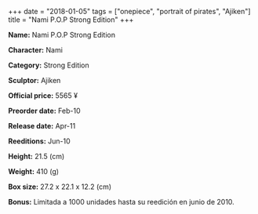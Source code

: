 +++
date = "2018-01-05"
tags = ["onepiece", "portrait of pirates", "Ajiken"]
title = "Nami P.O.P Strong Edition"
+++

**Name:** Nami P.O.P Strong Edition

**Character:** Nami

**Category:** Strong Edition 

**Sculptor:** Ajiken

**Official price:** 5565 ¥

**Preorder date:** Feb-10

**Release date:** Apr-11

**Reeditions:** Jun-10

**Height:** 21.5 (cm)

**Weight:** 410 (g)

**Box size:** 27.2 x 22.1 x 12.2 (cm)



**Bonus:** Limitada a 1000 unidades hasta su reedición en junio de 2010.
